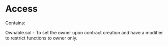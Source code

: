 # Access

Contains:

Ownable.sol - To set the owner upon contract creation and have a modifier to restrict functions to owner only.